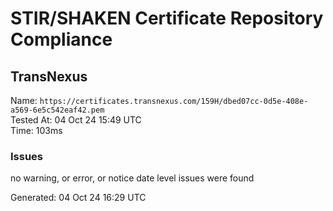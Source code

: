 # STIR/SHAKEN Certificate Repository Compliance

## TransNexus

Name: `https://certificates.transnexus.com/159H/dbed07cc-0d5e-408e-a569-6e5c542eaf42.pem`\
Tested At: 04 Oct 24 15:49 UTC\
Time: 103ms

### Issues

no warning, or error, or notice date level issues were found

Generated: 04 Oct 24 16:29 UTC